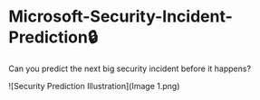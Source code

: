 # Microsoft-Security-Incident-Prediction🔒
Can you predict the next big security incident before it happens?

![Security Prediction Illustration](Image 1.png)
